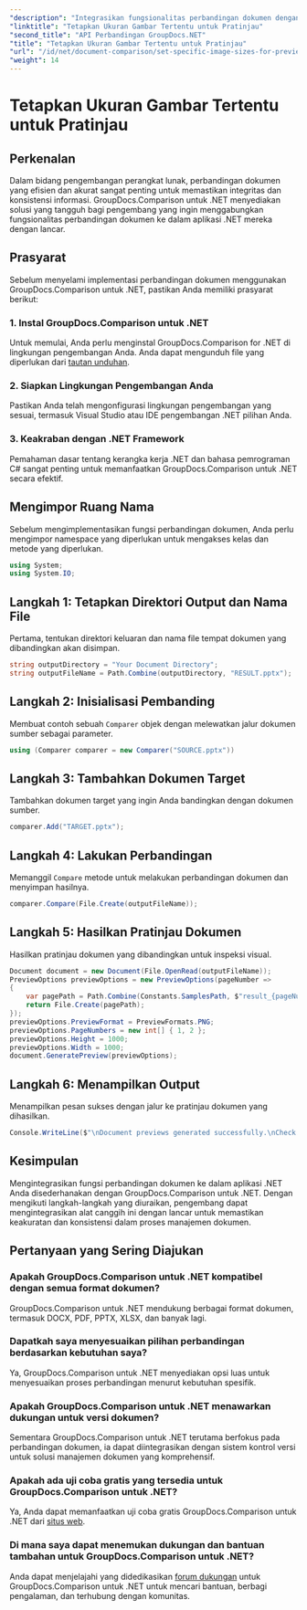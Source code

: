 ```yaml
---
"description": "Integrasikan fungsionalitas perbandingan dokumen dengan mudah ke dalam aplikasi .NET Anda dengan GroupDocs.Comparison untuk .NET."
"linktitle": "Tetapkan Ukuran Gambar Tertentu untuk Pratinjau"
"second_title": "API Perbandingan GroupDocs.NET"
"title": "Tetapkan Ukuran Gambar Tertentu untuk Pratinjau"
"url": "/id/net/document-comparison/set-specific-image-sizes-for-previews/"
"weight": 14
---
```


# Tetapkan Ukuran Gambar Tertentu untuk Pratinjau

## Perkenalan
Dalam bidang pengembangan perangkat lunak, perbandingan dokumen yang efisien dan akurat sangat penting untuk memastikan integritas dan konsistensi informasi. GroupDocs.Comparison untuk .NET menyediakan solusi yang tangguh bagi pengembang yang ingin menggabungkan fungsionalitas perbandingan dokumen ke dalam aplikasi .NET mereka dengan lancar.
## Prasyarat
Sebelum menyelami implementasi perbandingan dokumen menggunakan GroupDocs.Comparison untuk .NET, pastikan Anda memiliki prasyarat berikut:
### 1. Instal GroupDocs.Comparison untuk .NET
Untuk memulai, Anda perlu menginstal GroupDocs.Comparison for .NET di lingkungan pengembangan Anda. Anda dapat mengunduh file yang diperlukan dari [tautan unduhan](https://releases.groupdocs.com/comparison/net/).
### 2. Siapkan Lingkungan Pengembangan Anda
Pastikan Anda telah mengonfigurasi lingkungan pengembangan yang sesuai, termasuk Visual Studio atau IDE pengembangan .NET pilihan Anda.
### 3. Keakraban dengan .NET Framework
Pemahaman dasar tentang kerangka kerja .NET dan bahasa pemrograman C# sangat penting untuk memanfaatkan GroupDocs.Comparison untuk .NET secara efektif.

## Mengimpor Ruang Nama
Sebelum mengimplementasikan fungsi perbandingan dokumen, Anda perlu mengimpor namespace yang diperlukan untuk mengakses kelas dan metode yang diperlukan.
```csharp
using System;
using System.IO;
```
## Langkah 1: Tetapkan Direktori Output dan Nama File
Pertama, tentukan direktori keluaran dan nama file tempat dokumen yang dibandingkan akan disimpan.
```csharp
string outputDirectory = "Your Document Directory";
string outputFileName = Path.Combine(outputDirectory, "RESULT.pptx");
```
## Langkah 2: Inisialisasi Pembanding
Membuat contoh sebuah `Comparer` objek dengan melewatkan jalur dokumen sumber sebagai parameter.
```csharp
using (Comparer comparer = new Comparer("SOURCE.pptx"))
```
## Langkah 3: Tambahkan Dokumen Target
Tambahkan dokumen target yang ingin Anda bandingkan dengan dokumen sumber.
```csharp
comparer.Add("TARGET.pptx");
```
## Langkah 4: Lakukan Perbandingan
Memanggil `Compare` metode untuk melakukan perbandingan dokumen dan menyimpan hasilnya.
```csharp
comparer.Compare(File.Create(outputFileName));
```
## Langkah 5: Hasilkan Pratinjau Dokumen
Hasilkan pratinjau dokumen yang dibandingkan untuk inspeksi visual.
```csharp
Document document = new Document(File.OpenRead(outputFileName));
PreviewOptions previewOptions = new PreviewOptions(pageNumber =>
{
    var pagePath = Path.Combine(Constants.SamplesPath, $"result_{pageNumber}.png");
    return File.Create(pagePath);
});
previewOptions.PreviewFormat = PreviewFormats.PNG;
previewOptions.PageNumbers = new int[] { 1, 2 };
previewOptions.Height = 1000;
previewOptions.Width = 1000;
document.GeneratePreview(previewOptions);
```
## Langkah 6: Menampilkan Output
Menampilkan pesan sukses dengan jalur ke pratinjau dokumen yang dihasilkan.
```csharp
Console.WriteLine($"\nDocument previews generated successfully.\nCheck output in {outputDirectory}.");
```

## Kesimpulan
Mengintegrasikan fungsi perbandingan dokumen ke dalam aplikasi .NET Anda disederhanakan dengan GroupDocs.Comparison untuk .NET. Dengan mengikuti langkah-langkah yang diuraikan, pengembang dapat mengintegrasikan alat canggih ini dengan lancar untuk memastikan keakuratan dan konsistensi dalam proses manajemen dokumen.
## Pertanyaan yang Sering Diajukan
### Apakah GroupDocs.Comparison untuk .NET kompatibel dengan semua format dokumen?
GroupDocs.Comparison untuk .NET mendukung berbagai format dokumen, termasuk DOCX, PDF, PPTX, XLSX, dan banyak lagi.
### Dapatkah saya menyesuaikan pilihan perbandingan berdasarkan kebutuhan saya?
Ya, GroupDocs.Comparison untuk .NET menyediakan opsi luas untuk menyesuaikan proses perbandingan menurut kebutuhan spesifik.
### Apakah GroupDocs.Comparison untuk .NET menawarkan dukungan untuk versi dokumen?
Sementara GroupDocs.Comparison untuk .NET terutama berfokus pada perbandingan dokumen, ia dapat diintegrasikan dengan sistem kontrol versi untuk solusi manajemen dokumen yang komprehensif.
### Apakah ada uji coba gratis yang tersedia untuk GroupDocs.Comparison untuk .NET?
Ya, Anda dapat memanfaatkan uji coba gratis GroupDocs.Comparison untuk .NET dari [situs web](https://releases.groupdocs.com/).
### Di mana saya dapat menemukan dukungan dan bantuan tambahan untuk GroupDocs.Comparison untuk .NET?
Anda dapat menjelajahi yang didedikasikan [forum dukungan](https://forum.groupdocs.com/c/comparison/12) untuk GroupDocs.Comparison untuk .NET untuk mencari bantuan, berbagi pengalaman, dan terhubung dengan komunitas.